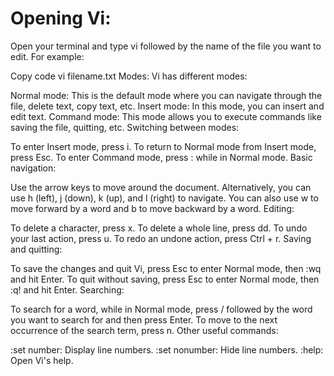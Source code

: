 # Opening Vi:
Open your terminal and type vi followed by the name of the file you want to edit. For example:

Copy code
vi filename.txt
Modes: Vi has different modes:

Normal mode: This is the default mode where you can navigate through the file, delete text, copy text, etc.
Insert mode: In this mode, you can insert and edit text.
Command mode: This mode allows you to execute commands like saving the file, quitting, etc.
Switching between modes:

To enter Insert mode, press i.
To return to Normal mode from Insert mode, press Esc.
To enter Command mode, press : while in Normal mode.
Basic navigation:

Use the arrow keys to move around the document.
Alternatively, you can use h (left), j (down), k (up), and l (right) to navigate.
You can also use w to move forward by a word and b to move backward by a word.
Editing:

To delete a character, press x.
To delete a whole line, press dd.
To undo your last action, press u.
To redo an undone action, press Ctrl + r.
Saving and quitting:

To save the changes and quit Vi, press Esc to enter Normal mode, then :wq and hit Enter.
To quit without saving, press Esc to enter Normal mode, then :q! and hit Enter.
Searching:

To search for a word, while in Normal mode, press / followed by the word you want to search for and then press Enter.
To move to the next occurrence of the search term, press n.
Other useful commands:

:set number: Display line numbers.
:set nonumber: Hide line numbers.
:help: Open Vi's help.
